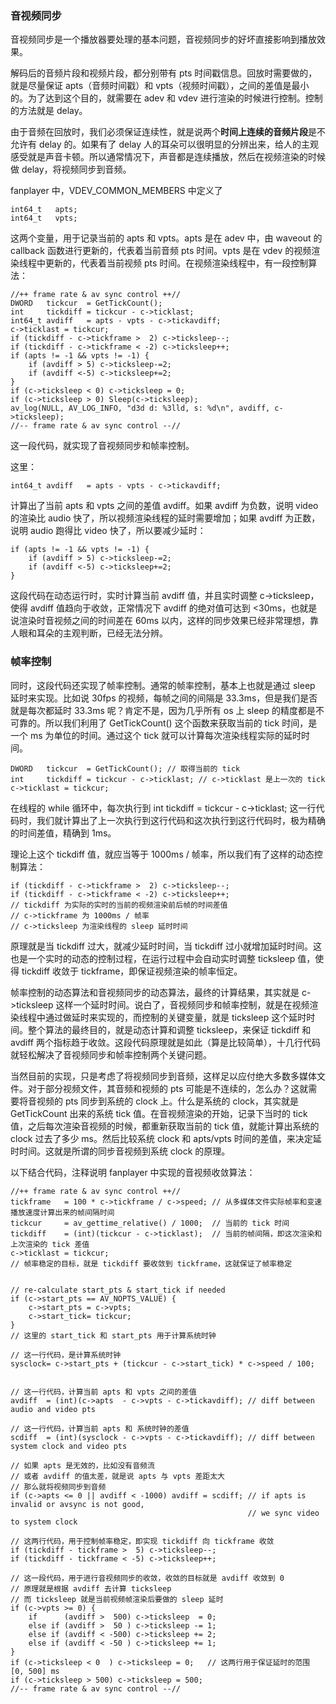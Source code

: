 ### 音视频同步
音视频同步是一个播放器要处理的基本问题，音视频同步的好坏直接影响到播放效果。

解码后的音频片段和视频片段，都分别带有 pts 时间戳信息。回放时需要做的，就是尽量保证 apts（音频时间戳）和 vpts（视频时间戳），之间的差值是最小的。为了达到这个目的，就需要在 adev 和 vdev 进行渲染的时候进行控制。控制的方法就是 delay。

由于音频在回放时，我们必须保证连续性，就是说两个**时间上连续的音频片段**是不允许有 delay 的。如果有了 delay 人的耳朵可以很明显的分辨出来，给人的主观感受就是声音卡顿。所以通常情况下，声音都是连续播放，然后在视频渲染的时候做 delay，将视频同步到音频。

fanplayer 中，VDEV_COMMON_MEMBERS 中定义了

    int64_t   apts;
    int64_t   vpts;

这两个变量，用于记录当前的 apts 和 vpts。apts 是在 adev 中，由 waveout 的 callback 函数进行更新的，代表着当前音频 pts 时间。vpts 是在 vdev 的视频渲染线程中更新的，代表着当前视频 pts 时间。在视频渲染线程中，有一段控制算法：

    //++ frame rate & av sync control ++//
    DWORD   tickcur  = GetTickCount();
    int     tickdiff = tickcur - c->ticklast;
    int64_t avdiff   = apts - vpts - c->tickavdiff;
    c->ticklast = tickcur;
    if (tickdiff - c->tickframe >  2) c->ticksleep--;
    if (tickdiff - c->tickframe < -2) c->ticksleep++;
    if (apts != -1 && vpts != -1) {
        if (avdiff > 5) c->ticksleep-=2;
        if (avdiff <-5) c->ticksleep+=2;
    }
    if (c->ticksleep < 0) c->ticksleep = 0;
    if (c->ticksleep > 0) Sleep(c->ticksleep);
    av_log(NULL, AV_LOG_INFO, "d3d d: %3lld, s: %d\n", avdiff, c->ticksleep);
    //-- frame rate & av sync control --//

这一段代码，就实现了音视频同步和帧率控制。


这里：

    int64_t avdiff   = apts - vpts - c->tickavdiff;

计算出了当前 apts 和 vpts 之间的差值 avdiff。如果 avdiff 为负数，说明 video 的渲染比 audio 快了，所以视频渲染线程的延时需要增加；如果 avdiff 为正数，说明 audio 跑得比 video 快了，所以要减少延时：

    if (apts != -1 && vpts != -1) {
        if (avdiff > 5) c->ticksleep-=2;
        if (avdiff <-5) c->ticksleep+=2;
    }

这段代码在动态运行时，实时计算当前 avdiff 值，并且实时调整 c->ticksleep，使得 avdiff 值趋向于收敛，正常情况下 avdiff 的绝对值可达到 <30ms，也就是说渲染时音视频之间的时间差在 60ms 以内，这样的同步效果已经非常理想，靠人眼和耳朵的主观判断，已经无法分辨。

### 帧率控制
同时，这段代码还实现了帧率控制。通常的帧率控制，基本上也就是通过 sleep 延时来实现。比如说 30fps 的视频，每帧之间的间隔是 33.3ms，但是我们是否就是每次都延时 33.3ms 呢？肯定不是，因为几乎所有 os 上 sleep 的精度都是不可靠的。所以我们利用了 GetTickCount() 这个函数来获取当前的 tick 时间，是一个 ms 为单位的时间。通过这个 tick 就可以计算每次渲染线程实际的延时时间。

    DWORD   tickcur  = GetTickCount(); // 取得当前的 tick
    int     tickdiff = tickcur - c->ticklast; // c->ticklast 是上一次的 tick
    c->ticklast = tickcur;

在线程的 while 循环中，每次执行到 int tickdiff = tickcur - c->ticklast; 这一行代码时，我们就计算出了上一次执行到这行代码和这次执行到这行代码时，极为精确的时间差值，精确到 1ms。

理论上这个 tickdiff 值，就应当等于 1000ms / 帧率，所以我们有了这样的动态控制算法：

    if (tickdiff - c->tickframe >  2) c->ticksleep--;
    if (tickdiff - c->tickframe < -2) c->ticksleep++;
    // tickdiff 为实际的实时的当前的视频渲染前后帧的时间差值
    // c->tickframe 为 1000ms / 帧率
    // c->ticksleep 为渲染线程的 sleep 延时时间

原理就是当 tickdiff 过大，就减少延时时间，当 tickdiff 过小就增加延时时间。这也是一个实时的动态的控制过程，在运行过程中会自动实时调整 ticksleep 值，使得 tickdiff 收敛于 tickframe，即保证视频渲染的帧率恒定。


帧率控制的动态算法和音视频同步的动态算法，最终的计算结果，其实就是 c->ticksleep 这样一个延时时间。说白了，音视频同步和帧率控制，就是在视频渲染线程中通过做延时来实现的，而控制的关键变量，就是 ticksleep 这个延时时间。整个算法的最终目的，就是动态计算和调整 ticksleep，来保证 tickdiff 和 avdiff 两个指标趋于收敛。这段代码原理就是如此（算是比较简单），十几行代码就轻松解决了音视频同步和帧率控制两个关键问题。

当然目前的实现，只是考虑了将视频同步到音频，这样足以应付绝大多数多媒体文件。对于部分视频文件，其音频和视频的 pts 可能是不连续的，怎么办？这就需要将音视频的 pts 同步到系统的 clock 上。什么是系统的 clock，其实就是 GetTickCount 出来的系统 tick 值。在音视频渲染的开始，记录下当时的 tick 值，之后每次渲染音视频的时候，都重新获取当前的 tick 值，就能计算出系统的 clock 过去了多少 ms。然后比较系统 clock 和 apts/vpts 时间的差值，来决定延时时间。这就是所谓的同步音视频到系统 clock 的原理。


以下结合代码，注释说明 fanplayer 中实现的音视频收敛算法：

    //++ frame rate & av sync control ++//
    tickframe   = 100 * c->tickframe / c->speed; // 从多媒体文件实际帧率和变速播放速度计算出来的帧间隔时间
    tickcur     = av_gettime_relative() / 1000;  // 当前的 tick 时间
    tickdiff    = (int)(tickcur - c->ticklast);  // 当前的帧间隔，即这次渲染和上次渲染的 tick 差值
    c->ticklast = tickcur;
    // 帧率稳定的目标，就是 tickdiff 要收敛到 tickframe，这就保证了帧率稳定


    // re-calculate start_pts & start_tick if needed
    if (c->start_pts == AV_NOPTS_VALUE) {
        c->start_pts = c->vpts;
        c->start_tick= tickcur;
    }
    // 这里的 start_tick 和 start_pts 用于计算系统时钟

    // 这一行代码，是计算系统时钟
    sysclock= c->start_pts + (tickcur - c->start_tick) * c->speed / 100;


    // 这一行代码，计算当前 apts 和 vpts 之间的差值
    avdiff  = (int)(c->apts  - c->vpts - c->tickavdiff); // diff between audio and video pts

    // 这一行代码，计算当前 apts 和 系统时钟的差值
    scdiff  = (int)(sysclock - c->vpts - c->tickavdiff); // diff between system clock and video pts

    // 如果 apts 是无效的，比如没有音频流
    // 或者 avdiff 的值太差，就是说 apts 与 vpts 差距太大
    // 那么就将视频同步到音频
    if (c->apts <= 0 || avdiff < -1000) avdiff = scdiff; // if apts is invalid or avsync is not good,
                                                         // we sync video to system clock

    // 这两行代码，用于控制帧率稳定，即实现 tickdiff 向 tickframe 收敛
    if (tickdiff - tickframe >  5) c->ticksleep--;
    if (tickdiff - tickframe < -5) c->ticksleep++;

    // 这一段代码，用于进行音视频同步的收敛，收敛的目标就是 avdiff 收敛到 0
    // 原理就是根据 avdiff 去计算 ticksleep
    // 而 ticksleep 就是当前视频帧渲染后要做的 sleep 延时
    if (c->vpts >= 0) {
        if      (avdiff >  500) c->ticksleep  = 0;
        else if (avdiff >  50 ) c->ticksleep -= 1;
        else if (avdiff < -500) c->ticksleep += 2;
        else if (avdiff < -50 ) c->ticksleep += 1;
    }
    if (c->ticksleep < 0  ) c->ticksleep = 0;   // 这两行用于保证延时的范围 [0, 500] ms 
    if (c->ticksleep > 500) c->ticksleep = 500;
    //-- frame rate & av sync control --//
